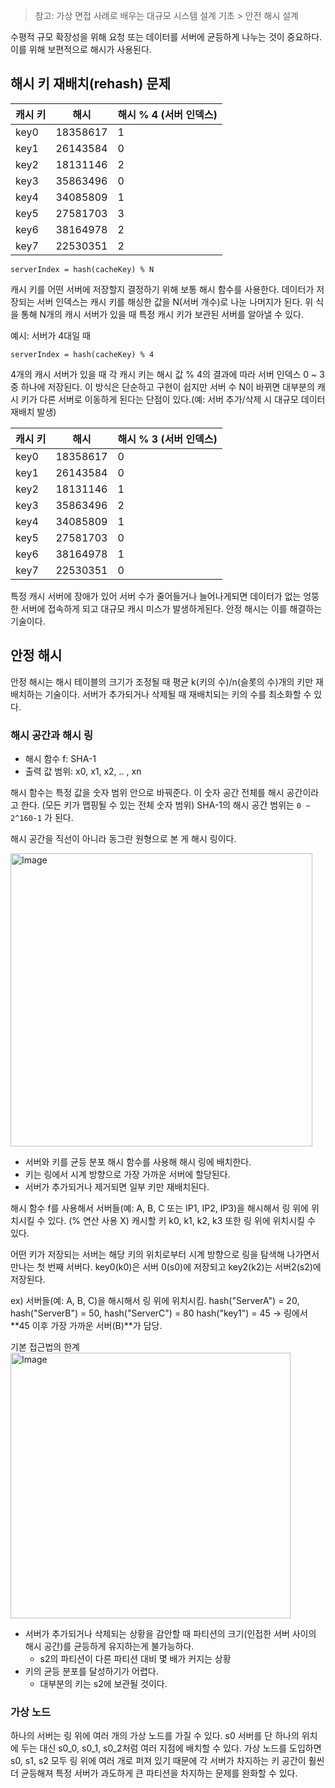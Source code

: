 > 참고: 가상 면접 사례로 배우는 대규모 시스템 설계 기초 > 안전 해시 설계

수평적 규모 확장성을 위해 요청 또는 데이터를 서버에 균등하게 나누는 것이 중요하다. 이를 위해 보편적으로 해시가 사용된다. 

## 해시 키 재배치(rehash) 문제
| 캐시 키 | 해시       | 해시 % 4 (서버 인덱스) |
|------|----------|-----------------|
| key0 | 18358617 | 1               |
| key1 | 26143584 | 0               |
| key2 | 18131146 | 2               |
| key3 | 35863496 | 0               |
| key4 | 34085809 | 1               |
| key5 | 27581703 | 3               |
| key6 | 38164978 | 2               |
| key7 | 22530351 | 2               |

```
serverIndex = hash(cacheKey) % N
```

캐시 키를 어떤 서버에 저장할지 결정하기 위해 보통 해시 함수를 사용한다.
데이터가 저장되는 서버 인덱스는 캐시 키를 해싱한 값을 N(서버 개수)로 나눈 나머지가 된다.
위 식을 통해 N개의 캐시 서버가 있을 때 특정 캐시 키가 보관된 서버를 알아낼 수 있다.

예시: 서버가 4대일 때
```
serverIndex = hash(cacheKey) % 4
```
4개의 캐시 서버가 있을 때 각 캐시 키는 해시 값 % 4의 결과에 따라 서버 인덱스 0 ~ 3 중 하나에 저장된다.
이 방식은 단순하고 구현이 쉽지만 서버 수 N이 바뀌면 대부분의 캐시 키가 다른 서버로 이동하게 된다는 단점이 있다.(예: 서버 추가/삭제 시 대규모 데이터 재배치 발생)

| 캐시 키 | 해시     | 해시 % 3 (서버 인덱스) |
|------|----------|-------------------------|
| key0 | 18358617 | 0                       |
| key1 | 26143584 | 0                       |
| key2 | 18131146 | 1                       |
| key3 | 35863496 | 2                       |
| key4 | 34085809 | 1                       |
| key5 | 27581703 | 0                       |
| key6 | 38164978 | 1                       |
| key7 | 22530351 | 0                       |

특정 캐시 서버에 장애가 있어 서버 수가 줄어들거나 늘어나게되면
데이터가 없는 엉뚱한 서버에 접속하게 되고 대규모 캐시 미스가 발생하게된다.
안정 해시는 이를 해결하는 기술이다.

## 안정 해시
안정 해시는 해시 테이블의 크기가 조정될 때 평균 k(키의 수)/n(슬롯의 수)개의 키만 재배치하는 기술이다.
서버가 추가되거나 삭제될 때 재배치되는 키의 수를 최소화할 수 있다.

### 해시 공간과 해시 링
* 해시 함수 f: SHA-1
* 출력 값 범위: x0, x1, x2, .. , xn


해시 함수는 특정 값을 숫자 범위 안으로 바꿔준다.
이 숫자 공간 전체를 해시 공간이라고 한다. (모든 키가 맵핑될 수 있는 전체 숫자 범위)
SHA-1의 해시 공간 범위는 `0 ~ 2^160-1` 가 된다.

해시 공간을 직선이 아니라 동그란 원형으로 본 게 해시 링이다.

<img width="483" height="469" alt="Image" src="https://github.com/user-attachments/assets/fe6b412a-1c40-4696-9abc-f33ff4702647" />

* 서버와 키를 균등 분포 해시 함수를 사용해 해시 링에 배치한다.
* 키는 링에서 시계 방향으로 가장 가까운 서버에 할당된다.
* 서버가 추가되거나 제거되면 일부 키만 재배치된다.

해시 함수 f를 사용해서 서버들(예: A, B, C 또는 IP1, IP2, IP3)을 해시해서 링 위에 위치시킬 수 있다. (% 연산 사용 X)
캐시할 키 k0, k1, k2, k3 또한 링 위에 위치시킬 수 있다.

어떤 키가 저장되는 서버는 해당 키의 위치로부터 시계 방향으로 링을 탐색해 나가면서 만나는 첫 번째 서버다.
key0(k0)은 서버 0(s0)에 저장되고 key2(k2)는 서버2(s2)에 저장된다.

ex)
서버들(예: A, B, C)을 해시해서 링 위에 위치시킴.
hash("ServerA") = 20, hash("ServerB") = 50, hash("ServerC") = 80
hash("key1") = 45 → 링에서 **45 이후 가장 가까운 서버(B)**가 담당.

기본 접근법의 한계
<img width="448" height="425" alt="Image" src="https://github.com/user-attachments/assets/e8d51917-8c69-419f-9d51-6faa7f188718" />

* 서버가 추가되거나 삭제되는 상황을 감안할 때 파티션의 크기(인접한 서버 사이의 해시 공간)를 균등하게 유지하는게 불가능하다.
  * s2의 파티션이 다른 파티션 대비 몇 배가 커지는 상황
* 키의 균등 분포를 달성하기가 어렵다.
  * 대부분의 키는 s2에 보관될 것이다.

### 가상 노드
하나의 서버는 링 위에 여러 개의 가상 노드를 가질 수 있다.
s0 서버를 단 하나의 위치에 두는 대신 s0_0, s0_1, s0_2처럼 여러 지점에 배치할 수 있다.
가상 노드를 도입하면 s0, s1, s2 모두 링 위에 여러 개로 퍼져 있기 때문에 각 서버가 차지하는 키 공간이 훨씬 더 균등해져 특정 서버가 과도하게 큰 파티션을 차지하는 문제를 완화할 수 있다.


